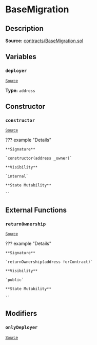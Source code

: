 # BaseMigration

## Description

**Source:** [contracts/BaseMigration.sol](https://github.com/Synthetixio/synthetix/tree/v2.55.0-alpha/contracts/BaseMigration.sol)

## Variables

### `deployer`

<sub>[Source](https://github.com/Synthetixio/synthetix/tree/v2.55.0-alpha/contracts/BaseMigration.sol#L6)</sub>

**Type:** `address`

## Constructor

### `constructor`

<sub>[Source](https://github.com/Synthetixio/synthetix/tree/v2.55.0-alpha/contracts/BaseMigration.sol#L8)</sub>

??? example "Details"

    **Signature**

    `constructor(address _owner)`

    **Visibility**

    `internal`

    **State Mutability**

    ``

## External Functions

### `returnOwnership`

<sub>[Source](https://github.com/Synthetixio/synthetix/tree/v2.55.0-alpha/contracts/BaseMigration.sol#L13)</sub>

??? example "Details"

    **Signature**

    `returnOwnership(address forContract)`

    **Visibility**

    `public`

    **State Mutability**

    ``

## Modifiers

### `onlyDeployer`

<sub>[Source](https://github.com/Synthetixio/synthetix/tree/v2.55.0-alpha/contracts/BaseMigration.sol#L34)</sub>
